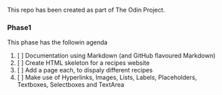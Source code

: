 This repo has been created as part of The Odin Project. 

### Phase1
This phase has the followin agenda
1. [ ] Documentation using Markdown (and GitHub flavoured Markdown)
1. [ ] Create HTML skeleton for a recipes website
1. [ ] Add a page each, to dispaly different recipes
1. [ ] Make use of Hyperlinks, Images, Lists, Labels, Placeholders, Textboxes, Selectboxes and TextArea